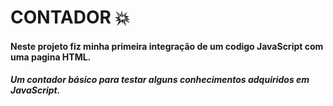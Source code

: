 # CONTADOR :boom:

#### Neste projeto fiz minha primeira integração de um codigo JavaScript com uma pagina HTML.

##### Um contador básico para testar alguns conhecimentos adquiridos em JavaScript.

